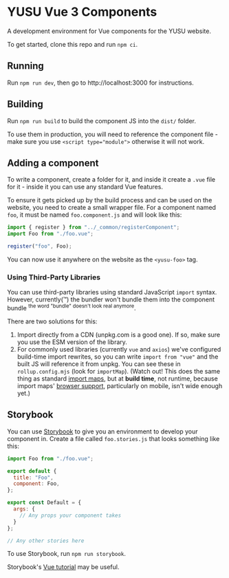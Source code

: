 # YUSU Vue 3 Components

A development environment for Vue components for the YUSU website.

To get started, clone this repo and run `npm ci`.

## Running

Run `npm run dev`, then go to http://localhost:3000 for instructions.

## Building

Run `npm run build` to build the component JS into the `dist/` folder.

To use them in production, you will need to reference the component file - make sure you use `<script type="module">` otherwise it will not work.

## Adding a component

To write a component, create a folder for it, and inside it create a `.vue` file for it - inside it you can use any standard Vue features.

To ensure it gets picked up by the build process and can be used on the website, you need to create a small wrapper file.
For a component named `foo`, it must be named `foo.component.js` and will look like this:

```js
import { register } from "../_common/registerComponent";
import Foo from "./foo.vue";

register("foo", Foo);
```

You can now use it anywhere on the website as the `<yusu-foo>` tag.

### Using Third-Party Libraries

You can use third-party libraries using standard JavaScript `import` syntax.
However, currently(™) the bundler won't bundle them into the component bundle <sup>the word "bundle" doesn't look real anymore</sup>.

There are two solutions for this:
1. Import directly from a CDN (unpkg.com is a good one). If so, make sure you use the ESM version of the library.
2. For commonly used libraries (currently `vue` and `axios`) we've configured build-time import rewrites, so you can write `import from "vue"` and the built JS will reference it from unpkg. You can see these in `rollup.config.mjs` (look for `importMap`).
    (Watch out! This does the same thing as standard [import maps](https://developer.mozilla.org/en-US/docs/Web/HTML/Element/script/type/importmap), but at **build time**, not runtime, because import maps' [browser support](https://caniuse.com/import-maps), particularly on mobile, isn't wide enough yet.)

## Storybook

You can use [Storybook](https://storybook.js.org/) to give you an environment to develop your component in.
Create a file called `foo.stories.js` that looks something like this:

```js
import Foo from "./foo.vue";

export default {
  title: "Foo",
  component: Foo,
};

export const Default = {
  args: {
    // Any props your component takes
  }
};

// Any other stories here
```

To use Storybook, run `npm run storybook`.

Storybook's [Vue tutorial](https://storybook.js.org/tutorials/intro-to-storybook/vue/en/get-started/) may be useful.
